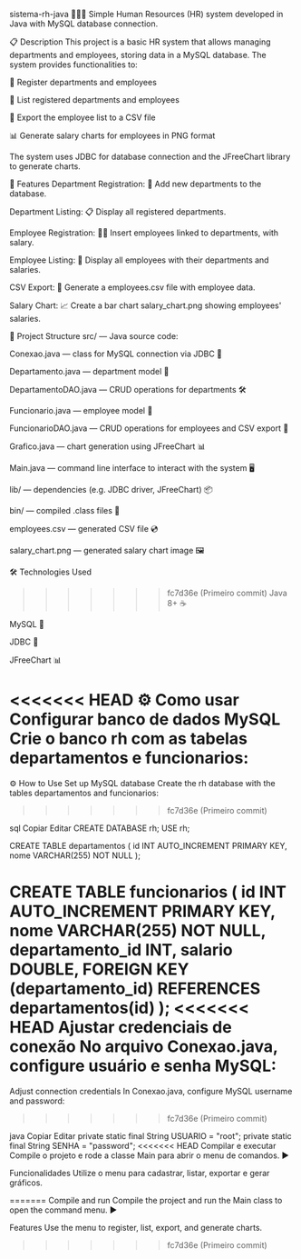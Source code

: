 
sistema-rh-java 💼🧑‍💻
Simple Human Resources (HR) system developed in Java with MySQL database connection.

📋 Description
This project is a basic HR system that allows managing departments and employees, storing data in a MySQL database. The system provides functionalities to:

🏢 Register departments and employees

📄 List registered departments and employees

💾 Export the employee list to a CSV file

📊 Generate salary charts for employees in PNG format

The system uses JDBC for database connection and the JFreeChart library to generate charts.

🚀 Features
Department Registration: 🏢 Add new departments to the database.

Department Listing: 📋 Display all registered departments.

Employee Registration: 👩‍💼 Insert employees linked to departments, with salary.

Employee Listing: 📃 Display all employees with their departments and salaries.

CSV Export: 💾 Generate a employees.csv file with employee data.

Salary Chart: 📈 Create a bar chart salary_chart.png showing employees' salaries.

📁 Project Structure
src/ — Java source code:

Conexao.java — class for MySQL connection via JDBC 🔗

Departamento.java — department model 🏢

DepartamentoDAO.java — CRUD operations for departments 🛠️

Funcionario.java — employee model 👤

FuncionarioDAO.java — CRUD operations for employees and CSV export 📄

Grafico.java — chart generation using JFreeChart 📊

Main.java — command line interface to interact with the system 🖥️

lib/ — dependencies (e.g. JDBC driver, JFreeChart) 📦

bin/ — compiled .class files 💾

employees.csv — generated CSV file 💿

salary_chart.png — generated salary chart image 🖼️

🛠️ Technologies Used
>>>>>>> fc7d36e (Primeiro commit)
Java 8+ ☕

MySQL 🐬

JDBC 🔗

JFreeChart 📊

<<<<<<< HEAD
⚙️ Como usar
Configurar banco de dados MySQL
Crie o banco rh com as tabelas departamentos e funcionarios:
=======
⚙️ How to Use
Set up MySQL database
Create the rh database with the tables departamentos and funcionarios:
>>>>>>> fc7d36e (Primeiro commit)

sql
Copiar
Editar
CREATE DATABASE rh;
USE rh;

CREATE TABLE departamentos (
  id INT AUTO_INCREMENT PRIMARY KEY,
  nome VARCHAR(255) NOT NULL
);

CREATE TABLE funcionarios (
  id INT AUTO_INCREMENT PRIMARY KEY,
  nome VARCHAR(255) NOT NULL,
  departamento_id INT,
  salario DOUBLE,
  FOREIGN KEY (departamento_id) REFERENCES departamentos(id)
);
<<<<<<< HEAD
Ajustar credenciais de conexão
No arquivo Conexao.java, configure usuário e senha MySQL:
=======
Adjust connection credentials
In Conexao.java, configure MySQL username and password:
>>>>>>> fc7d36e (Primeiro commit)

java
Copiar
Editar
private static final String USUARIO = "root";
private static final String SENHA = "password";
<<<<<<< HEAD
Compilar e executar
Compile o projeto e rode a classe Main para abrir o menu de comandos. ▶️

Funcionalidades
Utilize o menu para cadastrar, listar, exportar e gerar gráficos.

=======
Compile and run
Compile the project and run the Main class to open the command menu. ▶️

Features
Use the menu to register, list, export, and generate charts.
>>>>>>> fc7d36e (Primeiro commit)
